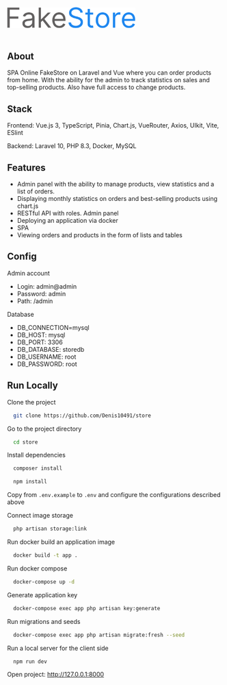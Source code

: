 <p style="margin: 50px 0;">
 <img width="300px" src="resources/assets/images/logo.png" alt="FakeStoreLogo"/>
</p>

## About

SPA Online FakeStore on Laravel and Vue where you can order products from home. With the ability for the admin to track
statistics on sales
and top-selling products. Also have full access to change products.

## Stack

Frontend: Vue.js 3, TypeScript, Pinia, Chart.js, VueRouter, Axios, UIkit, Vite, ESlint

Backend: Laravel 10, PHP 8.3, Docker, MySQL

## Features

- Admin panel with the ability to manage products, view statistics and a list of orders.
- Displaying monthly statistics on orders and best-selling products using chart.js
- RESTful API with roles. Admin panel
- Deploying an application via docker
- SPA
- Viewing orders and products in the form of lists and tables

## Config

Admin account

- Login: admin@admin
- Password: admin
- Path: /admin

Database

- DB_CONNECTION=mysql
- DB_HOST: mysql
- DB_PORT: 3306
- DB_DATABASE: storedb
- DB_USERNAME: root
- DB_PASSWORD: root

## Run Locally

Clone the project

```bash
  git clone https://github.com/Denis10491/store
```

Go to the project directory

```bash
  cd store
```

Install dependencies

```bash
  composer install
```

```bash
  npm install
```

Copy from `.env.example` to `.env` and configure the configurations described above

Connect image storage

```bash
  php artisan storage:link
```

Run docker build an application image

```bash
  docker build -t app .
```

Run docker compose

```bash
  docker-compose up -d
```

Generate application key

```bash
  docker-compose exec app php artisan key:generate
```

Run migrations and seeds

```bash
  docker-compose exec app php artisan migrate:fresh --seed
```

Run a local server for the client side

```bash
  npm run dev
```

Open project: http://127.0.0.1:8000
